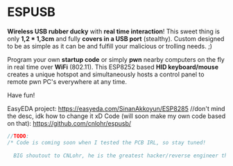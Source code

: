 # ESPUSB
<b>Wireless USB rubber ducky</b> with <b>real time interaction</b>!
This sweet thing is only <b>1,2 * 1,3cm</b> and fully <b>covers in a USB port</b> (stealthy).
Custom designed to be as simple as it can be and fulfill your malicious or trolling needs. ;)

Program your own <b>startup code</b> or simply <b>pwn</b> nearby computers on the fly in real time over <b>WiFi</b> (802.11). This ESP8252 based <b>HID keyboard/mouse</b> creates a unique hotspot and simultaneously hosts a control panel to remote pwn PC's everywhere at any time.


Have fun!

EasyEDA project: https://easyeda.com/SinanAkkoyun/ESP8285 //don't mind the desc, idk how to change it xD
Code (will soon make my own code based on that): https://github.com/cnlohr/espusb/

```js
//TODO:
/* Code is coming soon when I tested the PCB IRL, so stay tuned!
  
  BIG shoutout to CNLohr, he is the greatest hacker/reverse engineer that I know from YouTube, he hardcoded the whole USB HID stack himself, the ESP does not natively support USB protocols! */
```
